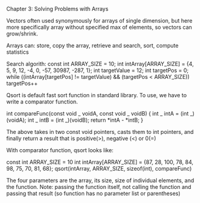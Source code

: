 Chapter 3: Solving Problems with Arrays

Vectors often used synonymously for arrays of single dimension, but here more specifically array without specified max of elements, so vectors can grow/shrink.

Arrays can: store, copy the array, retrieve and search, sort, compute statistics

Search algorith:
const int ARRAY_SIZE = 10;
int intArray[ARRAY_SIZE] = {4, 5, 9, 12, -4, 0, -57, 30987, -287, 1};
int targetValue = 12;
int targetPos = 0;
while ((intArray[targetPos] != targetValue) && (targetPos < ARRAY_SIZE))
targetPos++

Qsort is default fast sort function in standard library. To use, we have to write a comparator function.

int compareFunc(const void _ voidA, const void _ voidB) {
int _ intA = (int _)(voidA);
int _ intB = (int _)(voidB);
return *intA - *intB;
}

The above takes in two const void pointers, casts them to int pointers, and finally return a result that is positive(>), negative (<) or 0(=)

With comparator function, qsort looks like:

const int ARRAY_SIZE = 10
int intArray[ARRAY_SIZE] = {87, 28, 100, 78, 84, 98, 75, 70, 81, 68};
qsort(intArray, ARRAY_SIZE, sizeof(int), compareFunc)

The four parameters are the array, its size, size of individual elements, and the function.
Note: passing the function itself, not calling the function and passing that result (so function has no parameter list or parentheses)
